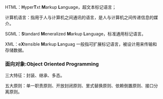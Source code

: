 HTML：**H**yper**T**xt **M**arkup **L**anguage，超文本标记语言；

计算机语言：指用于人与计算机之间通讯的语言，是人与计算机之间传递信息的媒介。

SGML：**S**tandard **M**eneralized **M**arkup **L**anguage，标准通用标记语言。

XML：e**X**tensible **M**arkup **L**anguag 一般指可扩展标记语言，被设计用来传输和存储数据。

###  面向对象:Object Oriented Programming

三大特征：封装、继承、多态。

五大原则：单一职责原则、开放封闭原则、里式替换原则、依赖倒置原则、接口分离原则。

